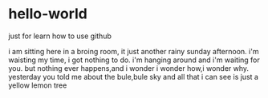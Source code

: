 # hello-world
just for learn how to use github

i am sitting here in a broing room, it just another rainy sunday afternoon. 
i'm waisting my time, i got nothing to do.
i'm hanging around and i'm waiting for you.
but nothing ever happens,and i wonder
i wonder how,i wonder why.
yesterday you told me about the bule,bule sky
and all that i can see is just a yellow lemon tree

